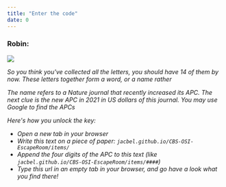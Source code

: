 ```yaml
---
title: "Enter the code"
date: 0
---
```


### Robin:

![](/images/robin-sitting.png)

_So you think you've collected all the letters, you should have 14 of them by now. These letters together form a word, or a name rather_

_The name refers to a Nature journal that recently increased its APC. The next clue is the new APC in 2021 in US dollars of this journal. You may use Google to find the APCs_

_Here's how you unlock the key:_
-   _Open a new tab in your browser_
-   _Write this text on a piece of paper: `jacbel.github.io/CBS-OSI-EscapeRoom/items/`_
-   _Append the four digits of the APC to this text (like `jacbel.github.io/CBS-OSI-EscapeRoom/items/####`)_
-   _Type this url in an empty tab in your browser, and go have a look what you find there!_

